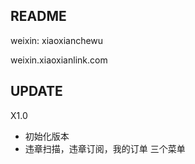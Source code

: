 ## README
weixin: xiaoxianchewu 

weixin.xiaoxianlink.com

## UPDATE
X1.0
* 初始化版本
* 违章扫描，违章订阅，我的订单 三个菜单


